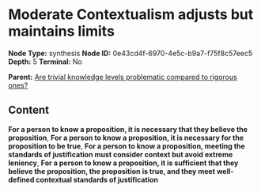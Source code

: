 # Moderate Contextualism adjusts but maintains limits

**Node Type:** synthesis
**Node ID:** 0e43cd4f-6970-4e5c-b9a7-f75f8c57eec5
**Depth:** 5
**Terminal:** No

**Parent:** [Are trivial knowledge levels problematic compared to rigorous ones?](are-trivial-knowledge-levels-problematic-compared-to-rigorous-ones-antithesis-93c0c8e4-37b4-431b-acac-ed36ad353264.md)

## Content

**For a person to know a proposition, it is necessary that they believe the proposition**, **For a person to know a proposition, it is necessary for the proposition to be true**, **For a person to know a proposition, meeting the standards of justification must consider context but avoid extreme leniency**, **For a person to know a proposition, it is sufficient that they believe the proposition, the proposition is true, and they meet well-defined contextual standards of justification**
